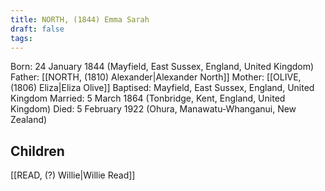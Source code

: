 ```yaml
---
title: NORTH, (1844) Emma Sarah
draft: false
tags:
---
```

Born: 24 January 1844 (Mayfield, East Sussex, England, United Kingdom)
Father: [[NORTH, (1810) Alexander|Alexander North]]
Mother: [[OLIVE, (1806) Eliza|Eliza Olive]]
Baptised: Mayfield, East Sussex, England, United Kingdom
Married: 5 March 1864 (Tonbridge, Kent, England, United Kingdom)
Died: 5 February 1922 (Ohura, Manawatu-Whanganui, New Zealand)

## Children
[[READ, (?) Willie|Willie Read]]